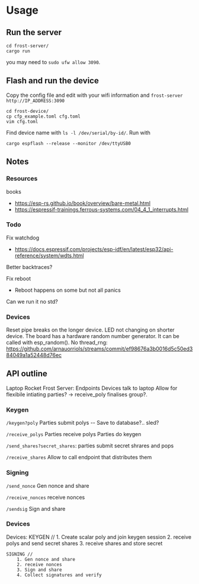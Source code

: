 # Usage

## Run the server
```
cd frost-server/
cargo run
```
you may need to `sudo ufw allow 3090`.

## Flash and run the device
Copy the config file and edit with your wifi information
and `frost-server` `http://IP_ADDRESS:3090`
```
cd frost-device/
cp cfp_example.toml cfg.toml
vim cfg.toml
```

Find device name with `ls -l /dev/serial/by-id/`. Run with
```
cargo espflash --release --monitor /dev/ttyUSB0
```


## Notes

### Resources
books
* https://esp-rs.github.io/book/overview/bare-metal.html
* https://espressif-trainings.ferrous-systems.com/04_4_1_interrupts.html


### Todo
Fix watchdog
* https://docs.espressif.com/projects/esp-idf/en/latest/esp32/api-reference/system/wdts.html

Better backtraces?

Fix reboot
* Reboot happens on some but not all panics

Can we run it no std?


### Devices
Reset pipe breaks on the longer device.
LED not changing on shorter device.
The board has a hardware random number generator. It can be called with esp_random().
No thread_rng:
https://github.com/arnauorriols/streams/commit/ef98676a3b0016d5c50ed384049a1a52448d76ec



## API outline
Laptop Rocket Frost Server: Endpoints
Devices talk to laptop
Allow for flexibile intiating parties? -> receive_poly finalises group?.

### Keygen

`/keygen?poly`
Parties submit polys -- Save to database?.. sled?

`/receive_polys`
Parties receive polys
Parties do keygen

`/send_shares?secret_shares`:
parties submit secret shrares and pops

`/receive_shares`
Allow to call endpoint that distributes them


### Signing

`/send_nonce`
Gen nonce and share

`/receive_nonces`
receive nonces

`/sendsig`
Sign and share


### Devices
Devices:
    KEYGEN //
         1. Create scalar poly and join keygen session
         2. receive polys and send secret shares
         3. receive shares and store secret

    SIGNING // 
        1. Gen nonce and share
        2. receive nonces
        3. Sign and share
        4. Collect signatures and verify



